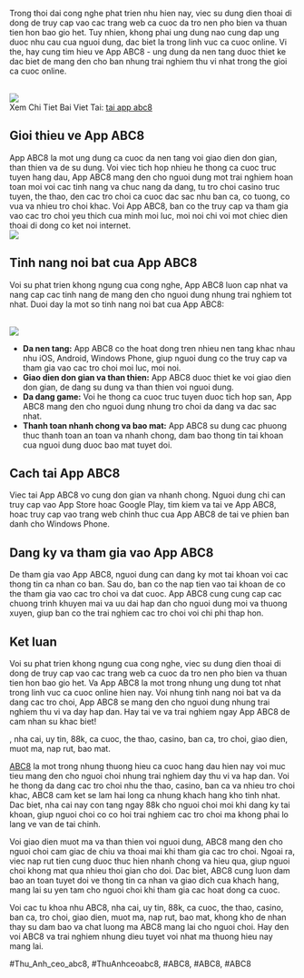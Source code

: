 <p>Trong thoi dai cong nghe phat trien nhu hien nay, viec su dung dien thoai di dong de truy cap vao cac trang web ca cuoc da tro nen pho bien va thuan tien hon bao gio het. Tuy nhien, khong phai ung dung nao cung dap ung duoc nhu cau cua nguoi dung, dac biet la trong linh vuc ca cuoc online. Vi the, hay cung tim hieu ve App ABC8 - ung dung da nen tang duoc thiet ke dac biet de mang den cho ban nhung trai nghiem thu vi nhat trong the gioi ca cuoc online.</p><br><img src="https://abc81.net/wp-content/uploads/2025/04/Cach-tai-ung-dung-tren-dien-thoai-Android.png"></br>
Xem Chi Tiet Bai Viet Tai: <a href="https://abc81.net/tai-app-abc8/">tai app abc8</a><h2>Gioi thieu ve App ABC8</h2><p>App ABC8 la mot ung dung ca cuoc da nen tang voi giao dien don gian, than thien va de su dung. Voi viec tich hop nhieu he thong ca cuoc truc tuyen hang dau, App ABC8 mang den cho nguoi dung mot trai nghiem hoan toan moi voi cac tinh nang va chuc nang da dang, tu tro choi casino truc tuyen, the thao, den cac tro choi ca cuoc dac sac nhu ban ca, co tuong, co vua va nhieu tro choi khac. Voi App ABC8, ban co the truy cap va tham gia vao cac tro choi yeu thich cua minh moi luc, moi noi chi voi mot chiec dien thoai di dong co ket noi internet.<br><img src="https://abc81.net/wp-content/uploads/2025/04/Cach-tai-ung-dung-tren-dien-thoai-Android.png"></br><h2>Tinh nang noi bat cua App ABC8</h2><p>Voi su phat trien khong ngung cua cong nghe, App ABC8 luon cap nhat va nang cap cac tinh nang de mang den cho nguoi dung nhung trai nghiem tot nhat. Duoi day la mot so tinh nang noi bat cua App ABC8:</p><br><img src="https://abc81.net/wp-content/uploads/2025/04/Huong-dan-tai-ung-dung-tren-thiet-bi-iOS.png"></br><ul>
<li><strong>Da nen tang:</strong> App ABC8 co the hoat dong tren nhieu nen tang khac nhau nhu iOS, Android, Windows Phone, giup nguoi dung co the truy cap va tham gia vao cac tro choi moi luc, moi noi.</li>
<li><strong>Giao dien don gian va than thien:</strong> App ABC8 duoc thiet ke voi giao dien don gian, de dang su dung va than thien voi nguoi dung.</li>
<li><strong>Da dang game:</strong> Voi he thong ca cuoc truc tuyen duoc tich hop san, App ABC8 mang den cho nguoi dung nhung tro choi da dang va dac sac nhat.</li>
<li><strong>Thanh toan nhanh chong va bao mat:</strong> App ABC8 su dung cac phuong thuc thanh toan an toan va nhanh chong, dam bao thong tin tai khoan cua nguoi dung duoc bao mat tuyet doi.</li>
</ul><h2>Cach tai App ABC8</h2><p>Viec tai App ABC8 vo cung don gian va nhanh chong. Nguoi dung chi can truy cap vao App Store hoac Google Play, tim kiem va tai ve App ABC8, hoac truy cap vao trang web chinh thuc cua App ABC8 de tai ve phien ban danh cho Windows Phone.<h2>Dang ky va tham gia vao App ABC8</h2><p>De tham gia vao App ABC8, nguoi dung can dang ky mot tai khoan voi cac thong tin ca nhan co ban. Sau do, ban co the nap tien vao tai khoan de co the tham gia vao cac tro choi va dat cuoc. App ABC8 cung cung cap cac chuong trinh khuyen mai va uu dai hap dan cho nguoi dung moi va thuong xuyen, giup ban co the trai nghiem cac tro choi voi chi phi thap hon.</p><h2>Ket luan</h2><p>Voi su phat trien khong ngung cua cong nghe, viec su dung dien thoai di dong de truy cap vao cac trang web ca cuoc da tro nen pho bien va thuan tien hon bao gio het. Va App ABC8 la mot trong nhung ung dung tot nhat trong linh vuc ca cuoc online hien nay. Voi nhung tinh nang noi bat va da dang cac tro choi, App ABC8 se mang den cho nguoi dung nhung trai nghiem thu vi va day hap dan. Hay tai ve va trai nghiem ngay App ABC8 de cam nhan su khac biet!<p>, nha cai, uy tin, 88k, ca cuoc, the thao, casino, ban ca, tro choi, giao dien, muot ma, nap rut, bao mat.

<a href="https://abc81.net/">ABC8</a> la mot trong nhung thuong hieu ca cuoc hang dau hien nay voi muc tieu mang den cho nguoi choi nhung trai nghiem day thu vi va hap dan. Voi he thong da dang cac tro choi nhu the thao, casino, ban ca va nhieu tro choi khac, ABC8 cam ket se lam hai long ca nhung khach hang kho tinh nhat. Dac biet, nha cai nay con tang ngay 88k cho nguoi choi moi khi dang ky tai khoan, giup nguoi choi co co hoi trai nghiem cac tro choi ma khong phai lo lang ve van de tai chinh.

Voi giao dien muot ma va than thien voi nguoi dung, ABC8 mang den cho nguoi choi cam giac de chiu va thoai mai khi tham gia cac tro choi. Ngoai ra, viec nap rut tien cung duoc thuc hien nhanh chong va hieu qua, giup nguoi choi khong mat qua nhieu thoi gian cho doi. Dac biet, ABC8 cung luon dam bao an toan tuyet doi ve thong tin ca nhan va giao dich cua khach hang, mang lai su yen tam cho nguoi choi khi tham gia cac hoat dong ca cuoc.

Voi cac tu khoa nhu ABC8, nha cai, uy tin, 88k, ca cuoc, the thao, casino, ban ca, tro choi, giao dien, muot ma, nap rut, bao mat, khong kho de nhan thay su dam bao va chat luong ma ABC8 mang lai cho nguoi choi. Hay den voi ABC8 va trai nghiem nhung dieu tuyet voi nhat ma thuong hieu nay mang lai.</p>
#Thu_Anh_ceo_abc8, #ThuAnhceoabc8, #ABC8, #ABC8, #ABC8
